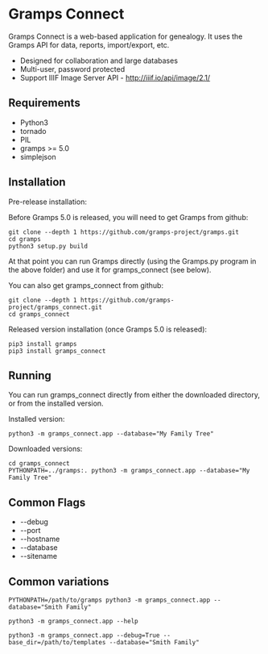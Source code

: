 # Gramps Connect

Gramps Connect is a web-based application for genealogy. It uses the Gramps API for data, reports, import/export, etc.

* Designed for collaboration and large databases
* Multi-user, password protected
* Support IIIF Image Server API - http://iiif.io/api/image/2.1/

Requirements
------------

* Python3
* tornado
* PIL
* gramps >= 5.0
* simplejson

Installation
-------------

Pre-release installation:

Before Gramps 5.0 is released, you will need to get Gramps from github:

```shell
git clone --depth 1 https://github.com/gramps-project/gramps.git
cd gramps
python3 setup.py build
```

At that point you can run Gramps directly (using the Gramps.py program in the above folder) and use it for gramps_connect (see below).

You can also get gramps_connect from github:

```shell
git clone --depth 1 https://github.com/gramps-project/gramps_connect.git
cd gramps_connect
```

Released version installation (once Gramps 5.0 is released):

```shell
pip3 install gramps
pip3 install gramps_connect
```

Running
-------

You can run gramps_connect directly from either the downloaded directory, or from the installed version.

Installed version:

```shell
python3 -m gramps_connect.app --database="My Family Tree"
```
Downloaded versions:

```shell
cd gramps_connect
PYTHONPATH=../gramps:. python3 -m gramps_connect.app --database="My Family Tree"
```

Common Flags
------------

* --debug
* --port
* --hostname
* --database
* --sitename

Common variations
-----------------

```shell
PYTHONPATH=/path/to/gramps python3 -m gramps_connect.app --database="Smith Family"

python3 -m gramps_connect.app --help

python3 -m gramps_connect.app --debug=True --base_dir=/path/to/templates --database="Smith Family"
```
